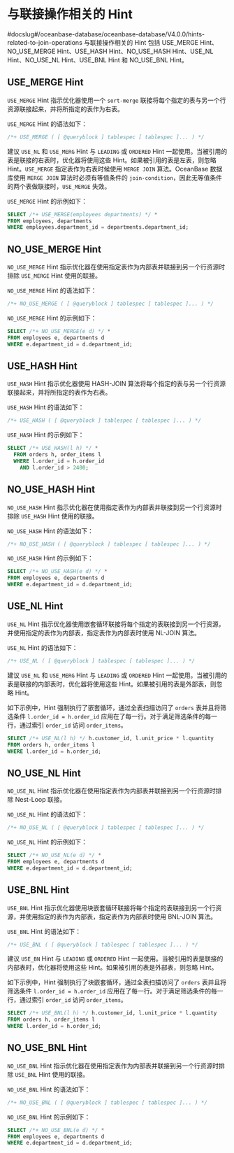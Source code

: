 与联接操作相关的 Hint 
==================================
#docslug#/oceanbase-database/oceanbase-database/V4.0.0/hints-related-to-join-operations
与联接操作相关的 Hint 包括 USE_MERGE Hint、NO_USE_MERGE Hint、USE_HASH Hint、NO_USE_HASH Hint、USE_NL Hint、NO_USE_NL Hint、USE_BNL Hint 和 NO_USE_BNL Hint。

USE_MERGE Hint 
-----------------------------------

`USE_MERGE` Hint 指示优化器使用一个 `sort-merge` 联接将每个指定的表与另一个行资源联接起来，并将所指定的表作为右表。

`USE_MERGE` Hint 的语法如下：

```sql
/*+ USE_MERGE ( [ @queryblock ] tablespec [ tablespec ]... ) */
```



建议 `USE_NL` 和 `USE_MERG` Hint 与 `LEADING` 或 `ORDERED` Hint 一起使用。当被引用的表是联接的右表时，优化器将使用这些 Hint。如果被引用的表是左表，则忽略 Hint。`USE_MERGE` 指定表作为右表时候使用 `MERGE JOIN` 算法。OceanBase 数据库使用 `MERGE JOIN` 算法时必须有等值条件的 `join-condition`，因此无等值条件的两个表做联接时，`USE_MERGE` 失效。

`USE_MERGE` Hint 的示例如下：

```sql
SELECT /*+ USE_MERGE(employees departments) */ * 
FROM employees, departments 
WHERE employees.department_id = departments.department_id;
```



NO_USE_MERGE Hint 
--------------------------------------

`NO_USE_MERGE` Hint 指示优化器在使用指定表作为内部表并联接到另一个行资源时排除 `USE_MERGE` Hint 使用的联接。

`NO_USE_MERGE` Hint 的语法如下：

```sql
/*+ NO_USE_MERGE ( [ @queryblock ] tablespec [ tablespec ]... ) */
```



`NO_USE_MERGE` Hint 的示例如下：

```sql
SELECT /*+ NO_USE_MERGE(e d) */ *
FROM employees e, departments d
WHERE e.department_id = d.department_id;
```



USE_HASH Hint 
----------------------------------

`USE_HASH` Hint 指示优化器使用 HASH-JOIN 算法将每个指定的表与另一个行资源联接起来，并将所指定的表作为右表。

`USE_HASH` Hint 的语法如下：

```sql
/*+ USE_HASH ( [ @queryblock ] tablespec [ tablespec ]... ) */
```



`USE_HASH` Hint 的示例如下：

```sql
SELECT /*+ USE_HASH(l h) */ *
  FROM orders h, order_items l
  WHERE l.order_id = h.order_id
    AND l.order_id > 2400;
```



NO_USE_HASH Hint 
-------------------------------------

`NO_USE_HASH` Hint 指示优化器在使用指定表作为内部表并联接到另一个行资源时排除 `USE_HASH` Hint 使用的联接。

`NO_USE_HASH` Hint 的语法如下：

```sql
/*+ NO_USE_HASH ( [ @queryblock ] tablespec [ tablespec ]... ) */
```



`NO_USE_HASH` Hint 的示例如下：

```sql
SELECT /*+ NO_USE_HASH(e d) */ *
FROM employees e, departments d
WHERE e.department_id = d.department_id;
```



USE_NL Hint 
--------------------------------

`USE_NL` Hint 指示优化器使用嵌套循环联接将每个指定的表联接到另一个行资源，并使用指定的表作为内部表，指定表作为内部表时使用 NL-JOIN 算法。

`USE_NL` Hint 的语法如下：

```sql
/*+ USE_NL ( [ @queryblock ] tablespec [ tablespec ]... ) */
```



建议 `USE_NL` 和 `USE_MERG` Hint 与 `LEADING` 或 `ORDERED` Hint 一起使用。当被引用的表是联接的内部表时，优化器将使用这些 Hint。如果被引用的表是外部表，则忽略 Hint。

如下示例中，Hint 强制执行了嵌套循环，通过全表扫描访问了 `orders` 表并且将筛选条件 `l.order_id = h.order_id` 应用在了每一行。对于满足筛选条件的每一行，通过索引 `order_id` 访问 `order_items`。

```sql
SELECT /*+ USE_NL(l h) */ h.customer_id, l.unit_price * l.quantity
FROM orders h, order_items l
WHERE l.order_id = h.order_id;
```



NO_USE_NL Hint 
-----------------------------------

`NO_USE_NL` Hint 指示优化器在使用指定表作为内部表并联接到另一个行资源时排除 Nest-Loop 联接。

`NO_USE_NL` Hint 的语法如下：

```sql
/*+ NO_USE_NL ( [ @queryblock ] tablespec [ tablespec ]... ) */
```



`NO_USE_NL` Hint 的示例如下：

```sql
SELECT /*+ NO_USE_NL(e d) */ *
FROM employees e, departments d
WHERE e.department_id = d.department_id;
```



USE_BNL Hint 
---------------------------------

`USE_BNL` Hint 指示优化器使用块嵌套循环联接将每个指定的表联接到另一个行资源，并使用指定的表作为内部表，指定表作为内部表时使用 BNL-JOIN 算法。

`USE_BNL` Hint 的语法如下：

```sql
/*+ USE_BNL ( [ @queryblock ] tablespec [ tablespec ]... ) */
```



建议 `USE_BN` Hint 与 `LEADING` 或 `ORDERED` Hint 一起使用。当被引用的表是联接的内部表时，优化器将使用这些 Hint。如果被引用的表是外部表，则忽略 Hint。

如下示例中，Hint 强制执行了块嵌套循环，通过全表扫描访问了 `orders` 表并且将筛选条件 `l.order_id = h.order_id` 应用在了每一行。对于满足筛选条件的每一行，通过索引 `order_id` 访问 `order_items`。

```sql
SELECT /*+ USE_BNL(l h) */ h.customer_id, l.unit_price * l.quantity
FROM orders h, order_items l
WHERE l.order_id = h.order_id;
```



NO_USE_BNL Hint 
------------------------------------

`NO_USE_BNL` Hint 指示优化器在使用指定表作为内部表并联接到另一个行资源时排除 `USE_BNL` Hint 使用的联接。

`NO_USE_BNL` Hint 的语法如下：

```sql
/*+ NO_USE_BNL ( [ @queryblock ] tablespec [ tablespec ]... ) */
```



`NO_USE_BNL` Hint 的示例如下：

```sql
SELECT /*+ NO_USE_BNL(e d) */ *
FROM employees e, departments d
WHERE e.department_id = d.department_id;
```


